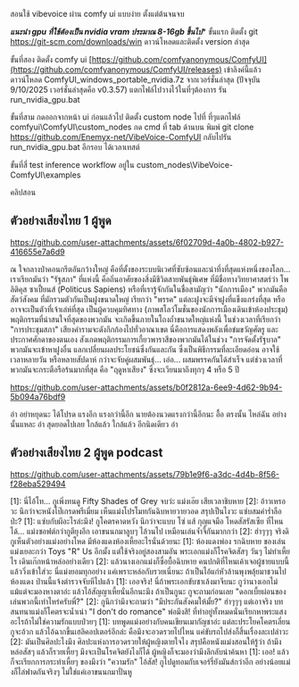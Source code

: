 สอนใช้ vibevoice ผ่าน comfy ui แบบง่าย ตั้งแต่ต้นจนจบ

***แนะนำ gpu ที่ใช้ต้องเป็น nvidia vram ประมาณ 8-16gb ขึ้นไป****
ขั้นแรก
ติดตั้ง git
https://git-scm.com/downloads/win ดาวน์โหลดและติดตั้ง version ล่าสุด

ขั้นที่สอง
ติดตั้ง comfy ui
[https://github.com/comfyanonymous/ComfyUI](https://github.com/comfyanonymous/ComfyUI/releases)
เข้าลิงค์นี้แล้วดาวน์โหลด ComfyUI_windows_portable_nvidia.7z จากเวอร์ชั่นล่าสุด (ปัจจุบัน 9/10/2025 เวอร์ชั่นล่าสุดคือ v0.3.57)
แตกไฟล์ไปวางไว้ในที่ๆต้องการ รัน run_nvidia_gpu.bat

ขั้นที่สาม
กดออกจากหน้า ui ก่อนแล้วไป ติดตั้ง custom node
ไปที่ ที่ๆแตกไฟล์ comfyui\ComfyUI\custom_nodes
กด cmd ที่ tab ด้านบน พิมพ์ git clone https://github.com/Enemyx-net/VibeVoice-ComfyUI
กลับไปรัน run_nvidia_gpu.bat อีกรอบ
ได้เวลาเทสต์

ขั้นที่สี่ test inference
workflow อยู่ใน custom_nodes\VibeVoice-ComfyUI\examples

คลิปสอน


## ตัวอย่างเสียงไทย 1 ผู้พูด

https://github.com/user-attachments/assets/6f02709d-4a0b-4802-b927-416655e7a6d9
  

ณ ใจกลางป่าคอนกรีตอันกว้างใหญ่ คือที่ตั้งของระบบนิเวศที่ซับซ้อนและน่าทึ่งที่สุดแห่งหนึ่งของโลก... เราเรียกมันว่า "รัฐสภา"
ที่แห่งนี้ คือถิ่นอาศัยของสิ่งมีชีวิตสายพันธุ์พิเศษ ที่มีชื่อทางวิทยาศาสตร์ว่า โพลิติคุส ซาเปี้ยนส์ (Politicus Sapiens) หรือที่เรารู้จักกันในชื่อสามัญว่า "นักการเมือง"
พวกมันคือสัตว์สังคม ที่มักรวมตัวกันเป็นฝูงขนาดใหญ่ เรียกว่า "พรรค" แต่ละฝูงจะมีจ่าฝูงที่แข็งแกร่งที่สุด หรืออาจจะเป็นตัวที่เจ้าเล่ห์ที่สุด เป็นผู้ควบคุมทิศทาง
(ภาพสโลว์โมชั่นของนักการเมืองเดินเข้าห้องประชุม)
พฤติกรรมที่น่าสนใจที่สุดของพวกมัน จะเกิดขึ้นภายในโถงถ้ำขนาดใหญ่แห่งนี้ ในช่วงเวลาที่เรียกว่า "การประชุมสภา" เสียงคำรามจะดังกึกก้องไปทั่วอาณาเขต นี่คือการแสดงพลังเพื่อข่มขวัญศัตรู และประกาศศักดาของตนเอง
สังเกตพฤติกรรมการเกี้ยวพาราสีของพวกมันได้ในช่วง "การจัดตั้งรัฐบาล" พวกมันจะเข้าหาฝูงอื่น แลกเปลี่ยนผลประโยชน์ซึ่งกันและกัน ซึ่งเป็นพิธีกรรมที่ละเอียดอ่อน อาจใช้เวลาหลายวัน หรือหลายสัปดาห์ กว่าจะจับคู่ผสมพันธุ์... เอ่อ... ผสมพรรคกันได้สำเร็จ
แต่ช่วงเวลาที่พวกมันจะกระตือรือร้นมากที่สุด คือ "ฤดูหาเสียง" ซึ่งจะเวียนมาถึงทุกๆ 4 หรือ 5 ปี

https://github.com/user-attachments/assets/b0f2812a-6ee9-4d62-9b94-5b094a76bdf9

อ๋า อย่าหยุดนะ ได้โปรด แรงอีก แรงกว่านี้อีก นายต้องนวดแรงกว่านี้อีกนะ อื้อ ตรงนั้น ไหล่ฉัน อย่างนั้นแหละ อ๋า สุดยอดไปเลย ใกล้แล้ว ใกล้แล้ว อีกนิดเดียว อ๋า

## ตัวอย่างเสียงไทย 2 ผู้พูด podcast
https://github.com/user-attachments/assets/79b1e9f6-a3dc-4d4b-8f56-f28eba529494

[1]: นี่ไอ้โท... กูเพิ่งทนดู Fifty Shades of Grey จบว่ะ แม่งเอ๊ย เสียเวลาชิบหาย
[2]: อ้าวเหรอวะ นึกว่าจะหนังโป๊เกรดพรีเมี่ยม เห็นแม่งโปรโมทกันฉิบหายวายวอด สรุปเป็นไงวะ แซ่บสมคำร่ำลือป่ะ?
[1]: แซ่บกับผีอะไรล่ะมึง! กูโคตรคาดหวัง นึกว่าจะแบบ โซ่ แส้ กุญแจมือ โหดสัสรัสเซีย ที่ไหนได้... แม่งซอฟต์กว่ากูตียุงอีก เอาขนนกมาลูบๆ ไล้วนไป เหมือนเล่นจ้ำจี้กันมากกว่า
[2]: ฮ่าๆๆๆ จริงดิ กูเห็นตัวอย่างแม่งอย่างโหด มีห้องแดงห้องเหี้ยอะไรนั่นด้วยนะ
[1]: ห้องแดงพ่อง รกฉิบหาย ของเล่นแม่งเยอะกว่า Toys "R" Us อีกมั้ง แต่ใช้จริงอยู่สองสามอัน พระเอกแม่งก็โรคจิตสัสๆ วันๆ ไม่ทำเหี้ยไร เดินเก๊กหน้าหล่ออย่างเดียว
[2]: แล้วนางเอกแม่งก็ซื่อบื้อฉิบหาย คนปกติที่ไหนเค้าเจอผู้ชายแบบนี้แล้ววิ่งเข้าใส่วะ นี่แม่งยอมทุกอย่าง แค่เพราะหล่อกับรวยเนี่ยนะ ถ้าเป็นไอ้แก่หัวล้านพุงพลุ้ยมาชวนไปห้องแดง ป่านนี้แจ้งตำรวจจับหีไปแล้ว
[1]: เออจริง! นี่ถ้าพระเอกขับซาเล้งมาจีบนะ กูว่านางเอกไม่แม้แต่จะมองหางตาอ่ะ แล้วไอ้สัญญาเหี้ยนั่นอีกนะมึง ถ้าเป็นกูนะ กูจะถามก่อนเลย "ดอกเบี้ยผ่อนของเล่นพวกนี้เท่าไหร่ครับพี่?"
[2]: กูนึกว่ามึงจะถามว่า "มีประกันสังคมให้มั้ย?" ฮ่าๆๆๆ แต่เอาจริง บทสนทนาแม่งก็โคตรจะน้ำเน่า "I don't do romance" พ่อมึงสิ! ที่ทำอยู่ทั้งหมดนั่นเรียกหาพระแสงอะไรถ้าไม่ใช่ความรักแบบป่วยๆ
[1]: บทพูดแม่งอย่างกับคนเขียนเมากัญชาอ่ะ แต่ละประโยคโคตรเลี่ยน กูจะอ้วก แล้วไอ้ฉากขึ้นเฮลิคอปเตอร์อีกล่ะ คือมึงจะอวดรวยไปไหน แค่ขับรถไปส่งก็สิ้นเรื่องละเปล่าวะ
[2]: มันเป็นศิลปะไงมึง ศิลปะแห่งการอวดรวยให้ผู้หญิงตายใจไง สรุปคือหนังแม่งสอนให้รู้ว่า ถ้ามึงหล่อสัสๆ แล้วก็รวยเหี้ยๆ มึงจะเป็นโรคจิตยังไงก็ได้ ผู้หญิงก็จะมองว่ามึงลึกลับน่าค้นหา
[1]: เออ! แล้วก็จะเรียกการกระทำเหี้ยๆ ของมึงว่า "ความรัก" ไอ้สัส! กูไปดูทอมกับเจอร์รี่ยังมันส์กว่าอีก อย่างน้อยแม่งก็ไล่ฟาดกันจริงๆ ไม่ใช่แค่เอาขนนกมาปั่นหู
